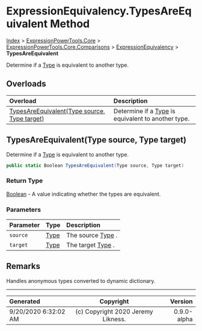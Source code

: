 ﻿# ExpressionEquivalency.TypesAreEquivalent Method

[Index](../index.md) > [ExpressionPowerTools.Core](ExpressionPowerTools.Core.a.md) > [ExpressionPowerTools.Core.Comparisons](ExpressionPowerTools.Core.Comparisons.n.md) > [ExpressionEquivalency](ExpressionPowerTools.Core.Comparisons.ExpressionEquivalency.cs.md) > **TypesAreEquivalent**

Determine if a [Type](https://docs.microsoft.com/dotnet/api/system.type) is equivalent to another type.

## Overloads

| Overload | Description |
| :-- | :-- |
| [TypesAreEquivalent(Type source, Type target)](#typesareequivalenttype-source-type-target) | Determine if a [Type](https://docs.microsoft.com/dotnet/api/system.type) is equivalent to another type. |
## TypesAreEquivalent(Type source, Type target)

Determine if a [Type](https://docs.microsoft.com/dotnet/api/system.type) is equivalent to another type.

```csharp
public static Boolean TypesAreEquivalent(Type source, Type target)
```

### Return Type

 [Boolean](https://docs.microsoft.com/dotnet/api/system.boolean)  - A value indicating whether the types are equivalent.

### Parameters

| Parameter | Type | Description |
| :-- | :-- | :-- |
| `source` | [Type](https://docs.microsoft.com/dotnet/api/system.type) | The source [Type](https://docs.microsoft.com/dotnet/api/system.type) . |
| `target` | [Type](https://docs.microsoft.com/dotnet/api/system.type) | The target [Type](https://docs.microsoft.com/dotnet/api/system.type) . |


## Remarks

Handles anonymous types converted to dynamic dictionary.


---

| Generated | Copyright | Version |
| :-- | :-: | --: |
| 9/20/2020 6:32:02 AM | (c) Copyright 2020 Jeremy Likness. | 0.9.0-alpha |
